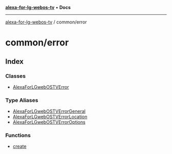 [**alexa-for-lg-webos-tv**](../../README.md) • **Docs**

***

[alexa-for-lg-webos-tv](../../modules.md) / common/error

# common/error

## Index

### Classes

- [AlexaForLGwebOSTVError](classes/AlexaForLGwebOSTVError.md)

### Type Aliases

- [AlexaForLGwebOSTVErrorGeneral](type-aliases/AlexaForLGwebOSTVErrorGeneral.md)
- [AlexaForLGwebOSTVErrorLocation](type-aliases/AlexaForLGwebOSTVErrorLocation.md)
- [AlexaForLGwebOSTVErrorOptions](type-aliases/AlexaForLGwebOSTVErrorOptions.md)

### Functions

- [create](functions/create.md)
